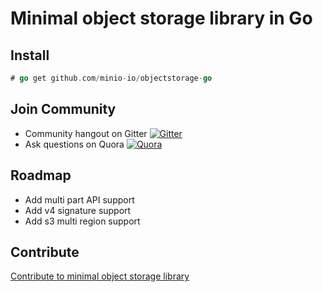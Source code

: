 # Minimal object storage library in Go

## Install

```go
# go get github.com/minio-io/objectstorage-go
```

## Join Community
* Community hangout on Gitter    [![Gitter](https://badges.gitter.im/Join%20Chat.svg)](https://gitter.im/Minio-io/minio?utm_source=badge&utm_medium=badge&utm_campaign=pr-badge&utm_content=badge)
* Ask questions on Quora  [![Quora](http://upload.wikimedia.org/wikipedia/commons/thumb/5/57/Quora_logo.svg/55px-Quora_logo.svg.png)](http://www.quora.com/Minio)

## Roadmap

- Add multi part API support
- Add v4 signature support
- Add s3 multi region support

## Contribute

[Contribute to minimal object storage library](./CONTRIBUTING.md)

